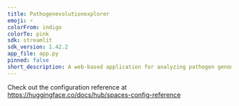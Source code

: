 ```yaml
---
title: Pathogenevolutionexplorer
emoji: ⚡
colorFrom: indigo
colorTo: pink
sdk: streamlit
sdk_version: 1.42.2
app_file: app.py
pinned: false
short_description: A web-based application for analyzing pathogen genomic seque
---
```


Check out the configuration reference at https://huggingface.co/docs/hub/spaces-config-reference
